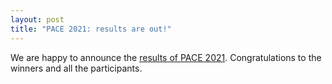 ```yaml
---
layout: post
title: "PACE 2021: results are out!"
---
```


We are happy to announce the [results of PACE 2021](/2021/results/). Congratulations to the winners and all the participants.

